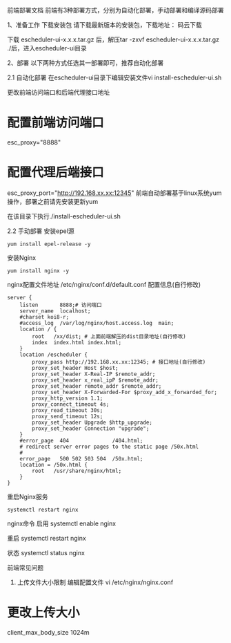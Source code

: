 前端部署文档
前端有3种部署方式，分别为自动化部署，手动部署和编译源码部署

1、准备工作
下载安装包
请下载最新版本的安装包，下载地址： 码云下载

下载 escheduler-ui-x.x.x.tar.gz 后，解压tar -zxvf escheduler-ui-x.x.x.tar.gz ./后，进入escheduler-ui目录

2、部署
以下两种方式任选其一部署即可，推荐自动化部署

2.1 自动化部署
在escheduler-ui目录下编辑安装文件vi install-escheduler-ui.sh

更改前端访问端口和后端代理接口地址

# 配置前端访问端口
esc_proxy="8888"

# 配置代理后端接口
esc_proxy_port="http://192.168.xx.xx:12345"
前端自动部署基于linux系统yum操作，部署之前请先安装更新yum

在该目录下执行./install-escheduler-ui.sh

2.2 手动部署
安装epel源     

    yum install epel-release -y

安装Nginx 
    
    yum install nginx -y

nginx配置文件地址
/etc/nginx/conf.d/default.conf
配置信息(自行修改)

    server {
        listen       8888;# 访问端口
        server_name  localhost;
        #charset koi8-r;
        #access_log  /var/log/nginx/host.access.log  main;
        location / {
            root   /xx/dist; # 上面前端解压的dist目录地址(自行修改)
            index  index.html index.html;
        }
        location /escheduler {
            proxy_pass http://192.168.xx.xx:12345; # 接口地址(自行修改)
            proxy_set_header Host $host;
            proxy_set_header X-Real-IP $remote_addr;
            proxy_set_header x_real_ipP $remote_addr;
            proxy_set_header remote_addr $remote_addr;
            proxy_set_header X-Forwarded-For $proxy_add_x_forwarded_for;
            proxy_http_version 1.1;
            proxy_connect_timeout 4s;
            proxy_read_timeout 30s;
            proxy_send_timeout 12s;
            proxy_set_header Upgrade $http_upgrade;
            proxy_set_header Connection "upgrade";
        }
        #error_page  404              /404.html;
        # redirect server error pages to the static page /50x.html
        #
        error_page   500 502 503 504  /50x.html;
        location = /50x.html {
            root   /usr/share/nginx/html;
        }
    }
重启Nginx服务

    systemctl restart nginx
nginx命令
启用 systemctl enable nginx

重启 systemctl restart nginx

状态 systemctl status nginx

前端常见问题
1. 上传文件大小限制
编辑配置文件 vi /etc/nginx/nginx.conf

# 更改上传大小
client_max_body_size 1024m